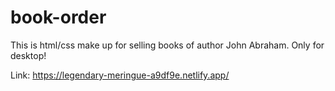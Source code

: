 # book-order
This is html/css make up for selling books of author John Abraham. Only for desktop!

Link: https://legendary-meringue-a9df9e.netlify.app/